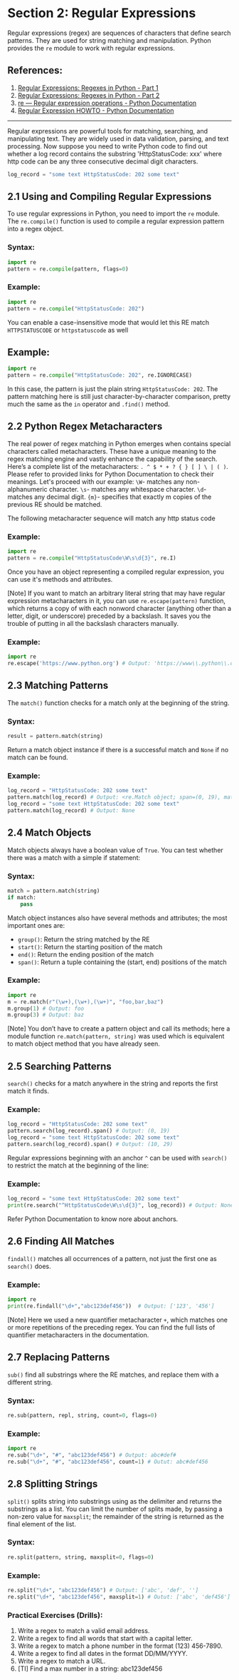 # Section 2: Regular Expressions

Regular expressions (regex) are sequences of characters that define search patterns. They are used for string matching and manipulation. Python provides the `re` module to work with regular expressions.

## References:

1. [Regular Expressions: Regexes in Python - Part 1](https://realpython.com/regex-python/)
2. [Regular Expressions: Regexes in Python - Part 2](https://realpython.com/regex-python-part-2/)
3. [re — Regular expression operations - Python Documentation](https://docs.python.org/3/library/re.html)
4. [Regular Expression HOWTO - Python Documentation](https://docs.python.org/3/howto/regex.html#regex-howto)

---

Regular expressions are powerful tools for matching, searching, and manipulating text. They are widely used in data validation, parsing, and text processing. Now suppose you need to write Python code to find out whether a log record contains the substring 'HttpStatusCode: xxx' where http code can be any three consecutive decimal digit characters.

```python
log_record = "some text HttpStatusCode: 202 some text"
```

## 2.1 Using and Compiling Regular Expressions

To use regular expressions in Python, you need to import the `re` module. The `re.compile()` function is used to compile a regular expression pattern into a regex object.

### Syntax:
```python
import re
pattern = re.compile(pattern, flags=0)
```

### Example:
```python
import re
pattern = re.compile("HttpStatusCode: 202")
```

You can enable a case-insensitive mode that would let this RE match `HTTPSTATUSCODE` or `httpstatuscode` as well

## Example:
```python
import re
pattern = re.compile("HttpStatusCode: 202", re.IGNORECASE)
```

In this case, the <regex> pattern is just the plain string `HttpStatusCode: 202`. The pattern matching here is still just character-by-character comparison, pretty much the same as the `in` operator and `.find()` method.

## 2.2 Python Regex Metacharacters

The real power of regex matching in Python emerges when <regex> contains special characters called metacharacters. These have a unique meaning to the regex matching engine and vastly enhance the capability of the search.
Here’s a complete list of the metacharacters: `. ^ $ * + ? { } [ ] \ | ( )`. Please refer to provided links for Python Documentation to check their meanings.
Let's proceed with our example:
`\W`- matches any non-alphanumeric character.
`\s`- matches any whitespace character.
`\d`- matches any decimal digit.
`{m}`- specifies that exactly m copies of the previous RE should be matched.

The following metacharacter sequence will match any http status code

### Example:
```python
import re
pattern = re.compile("HttpStatusCode\W\s\d{3}", re.I)
```

Once you have an object representing a compiled regular expression, you can use it's methods and attributes.

[Note] If you want to match an arbitrary literal string that may have regular expression metacharacters in it,
you can use `re.escape(pattern)` function, which returns a copy of <regex> with each nonword character (anything other than a letter, digit, or underscore) preceded by a backslash.
It saves you the trouble of putting in all the backslash characters manually.

### Example:
```python
import re
re.escape('https://www.python.org') # Output: 'https://www\\.python\\.org'
```

## 2.3 Matching Patterns

The `match()` function checks for a match only at the beginning of the string.

### Syntax:
```python
result = pattern.match(string)
```
Return a match object instance if there is a successful match and `None` if no match can be found.

### Example:
```python
log_record = "HttpStatusCode: 202 some text"
pattern.match(log_record) # Output: <re.Match object; span=(0, 19), match='HttpStatusCode: 202'>
log_record = "some text HttpStatusCode: 202 some text"
pattern.match(log_record) # Output: None
```

## 2.4 Match Objects

Match objects always have a boolean value of `True`. You can test whether there was a match with a simple if statement:

### Syntax:
```python
match = pattern.match(string)
if match:
    pass
```

Match object instances also have several methods and attributes; the most important ones are:
- `group()`: Return the string matched by the RE
- `start()`: Return the starting position of the match
- `end()`: Return the ending position of the match
- `span()`: Return a tuple containing the (start, end) positions of the match

### Example:
```python
import re
m = re.match(r"(\w+),(\w+),(\w+)", "foo,bar,baz")
m.group(1) # Output: foo
m.group(3) # Output: baz
```
[Note] You don’t have to create a pattern object and call its methods; here a module function `re.match(pattern, string)` was used which is equivalent to match object method that you have already seen.

## 2.5 Searching Patterns

`search()` checks for a match anywhere in the string and reports the first match it finds.

### Example:
```python
log_record = "HttpStatusCode: 202 some text"
pattern.search(log_record).span() # Output: (0, 19)
log_record = "some text HttpStatusCode: 202 some text"
pattern.search(log_record).span() # Output: (10, 29)
```

Regular expressions beginning with an anchor `^` can be used with `search()` to restrict the match at the beginning of the line:

### Example:
```python
log_record = "some text HttpStatusCode: 202 some text"
print(re.search("^HttpStatusCode\W\s\d{3}", log_record)) # Output: None
```

Refer Python Documentation to know nore about anchors.

## 2.6 Finding All Matches

`findall()` matches all occurrences of a pattern, not just the first one as `search()` does.

### Example:
```python
import re
print(re.findall("\d+","abc123def456"))  # Output: ['123', '456']
```

[Note] Here we used a new quantifier metacharacter `+`, which matches one or more repetitions of the preceding regex. You can find the full lists of quantifier metacharacters in the documentation.

## 2.7 Replacing Patterns

`sub()` find all substrings where the RE matches, and replace them with a different string.

### Syntax:
```python
re.sub(pattern, repl, string, count=0, flags=0)
```

### Example:
```python
import re
re.sub("\d+", "#", "abc123def456") # Output: abc#def#
re.sub("\d+", "#", "abc123def456", count=1) # Outut: abc#def456
```

## 2.8 Splitting Strings

`split()` splits string into substrings using <regex> as the delimiter and returns the substrings as a list. You can limit the number of splits made, by passing a non-zero value
for `maxsplit`; the remainder of the string is returned as the final element of the list.

### Syntax:
```python
re.split(pattern, string, maxsplit=0, flags=0)
```

### Example:
```python
re.split("\d+", "abc123def456") # Output: ['abc', 'def', '']
re.split("\d+", "abc123def456", maxsplit=1) # Outut: ['abc', 'def456']
```

### Practical Exercises (Drills):

1. Write a regex to match a valid email address.
2. Write a regex to find all words that start with a capital letter.
3. Write a regex to match a phone number in the format (123) 456-7890.
4. Write a regex to find all dates in the format DD/MM/YYYY.
5. Write a regex to match a URL.
6. [TI] Find a max number in a string: abc123def456
